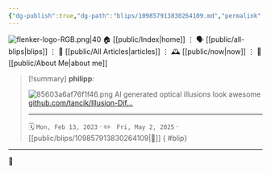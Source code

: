```yaml
---
{"dg-publish":true,"dg-path":"blips/109857913830264109.md","permalink":"/blips/109857913830264109/","title":"philipp on mastodon @ 2023-02-13"}
---
```



<div class="transclusion internal-embed is-loaded"><div class="markdown-embed">




![flenker-logo-RGB.png|40](/img/user/attachments/flenker-logo-RGB.png)
🏠 [[public/Index\|home]]  ⋮ 🗣️ [[public/all-blips\|blips]] ⋮  📝 [[public/All Articles\|articles]]  ⋮ 🕰️ [[public/now\|now]] ⋮ 🪪 [[public/About Me\|about me]]


</div></div>


> [!summary] **philipp**:
>
> ![85603a6af76f1f46.png](/img/user/attachments/85603a6af76f1f46.png)
> AI generated optical illusions look awesome [github.com/tancik/Illusion-Dif…](https://github.com/tancik/Illusion-Diffusion)
> - - -
>
> 🗓️ <code>Mon, Feb 13, 2023</code>  · ✏️ <code> Fri, May 2, 2025</code>  · [[public/blips/109857913830264109\|🔗]]
{ #blip}


- - -

 👾
